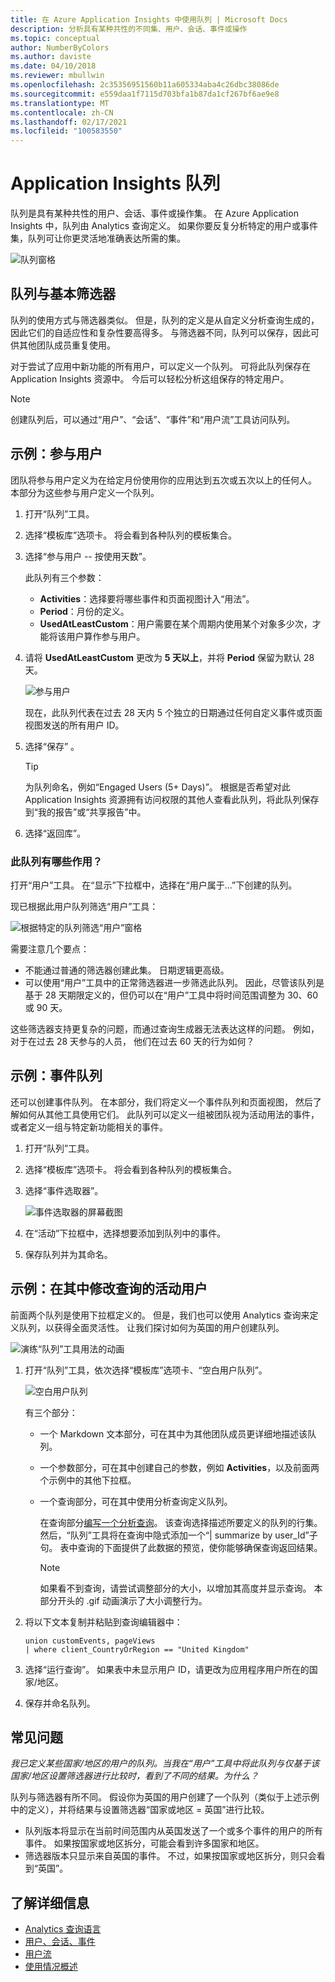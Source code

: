 ```yaml
---
title: 在 Azure Application Insights 中使用队列 | Microsoft Docs
description: 分析具有某种共性的不同集、用户、会话、事件或操作
ms.topic: conceptual
author: NumberByColors
ms.author: daviste
ms.date: 04/10/2018
ms.reviewer: mbullwin
ms.openlocfilehash: 2c35356951560b11a605334aba4c26dbc38086de
ms.sourcegitcommit: e559daa1f7115d703bfa1b87da1cf267bf6ae9e8
ms.translationtype: MT
ms.contentlocale: zh-CN
ms.lasthandoff: 02/17/2021
ms.locfileid: "100583550"
---
```

# <a name="application-insights-cohorts"></a>Application Insights 队列

队列是具有某种共性的用户、会话、事件或操作集。 在 Azure Application Insights 中，队列由 Analytics 查询定义。 如果你要反复分析特定的用户或事件集，队列可让你更灵活地准确表达所需的集。

![队列窗格](./media/usage-cohorts/001.png)

## <a name="cohorts-versus-basic-filters"></a>队列与基本筛选器

队列的使用方式与筛选器类似。 但是，队列的定义是从自定义分析查询生成的，因此它们的自适应性和复杂性要高得多。 与筛选器不同，队列可以保存，因此可供其他团队成员重复使用。

对于尝试了应用中新功能的所有用户，可以定义一个队列。 可将此队列保存在 Application Insights 资源中。 今后可以轻松分析这组保存的特定用户。

> [!NOTE]
> 创建队列后，可以通过“用户”、“会话”、“事件”和“用户流”工具访问队列。

## <a name="example-engaged-users"></a>示例：参与用户

团队将参与用户定义为在给定月份使用你的应用达到五次或五次以上的任何人。 本部分为这些参与用户定义一个队列。

1. 打开“队列”工具。

2. 选择“模板库”选项卡。  将会看到各种队列的模板集合。

3. 选择“参与用户 -- 按使用天数”。 

    此队列有三个参数：
    * **Activities**：选择要将哪些事件和页面视图计入“用法”。
    * **Period**：月份的定义。
    * **UsedAtLeastCustom**：用户需要在某个周期内使用某个对象多少次，才能将该用户算作参与用户。

4. 请将 **UsedAtLeastCustom** 更改为 **5 天以上**，并将 **Period** 保留为默认 28 天。

    ![参与用户](./media/usage-cohorts/003.png)

    现在，此队列代表在过去 28 天内 5 个独立的日期通过任何自定义事件或页面视图发送的所有用户 ID。

5. 选择“保存”  。

   > [!TIP]
   > 为队列命名，例如“Engaged Users (5+ Days)”。 根据是否希望对此 Application Insights 资源拥有访问权限的其他人查看此队列，将此队列保存到“我的报告”或“共享报告”中。

6. 选择“返回库”。 

### <a name="what-can-you-do-by-using-this-cohort"></a>此队列有哪些作用？

打开“用户”工具。 在“显示”下拉框中，选择在“用户属于...”下创建的队列。  

现已根据此用户队列筛选“用户”工具：

![根据特定的队列筛选“用户”窗格](./media/usage-cohorts/004.png)

需要注意几个要点：

* 不能通过普通的筛选器创建此集。 日期逻辑更高级。
* 可以使用“用户”工具中的正常筛选器进一步筛选此队列。 因此，尽管该队列是基于 28 天期限定义的，但仍可以在“用户”工具中将时间范围调整为 30、60 或 90 天。

这些筛选器支持更复杂的问题，而通过查询生成器无法表达这样的问题。 例如，对于在过去 28 天参与的人员，  他们在过去 60 天的行为如何？

## <a name="example-events-cohort"></a>示例：事件队列

还可以创建事件队列。 在本部分，我们将定义一个事件队列和页面视图， 然后了解如何从其他工具使用它们。 此队列可以定义一组被团队视为活动用法的事件，或者定义一组与特定新功能相关的事件。 

1. 打开“队列”工具。

2. 选择“模板库”选项卡。  将会看到各种队列的模板集合。

3. 选择“事件选取器”。 

    ![事件选取器的屏幕截图](./media/usage-cohorts/006.png)

4. 在“活动”下拉框中，选择想要添加到队列中的事件。 

5. 保存队列并为其命名。

## <a name="example-active-users-where-you-modify-a-query"></a>示例：在其中修改查询的活动用户

前面两个队列是使用下拉框定义的。 但是，我们也可以使用 Analytics 查询来定义队列，以获得全面灵活性。 让我们探讨如何为英国的用户创建队列。

![演练“队列”工具用法的动画](./media/usage-cohorts/cohorts0001.gif)

1. 打开“队列”工具，依次选择“模板库”选项卡、“空白用户队列”。  

    ![空白用户队列](./media/usage-cohorts/001.png)

    有三个部分：
   * 一个 Markdown 文本部分，可在其中为其他团队成员更详细地描述该队列。

   * 一个参数部分，可在其中创建自己的参数，例如 **Activities**，以及前面两个示例中的其他下拉框。

   * 一个查询部分，可在其中使用分析查询定义队列。

     在查询部分[编写一个分析查询](/azure/kusto/query)。 该查询选择描述所要定义的队列的行集。 然后，“队列”工具将在查询中隐式添加一个“| summarize by user_Id”子句。 表中查询的下面提供了此数据的预览，使你能够确保查询返回结果。

     > [!NOTE]
     > 如果看不到查询，请尝试调整部分的大小，以增加其高度并显示查询。 本部分开头的 .gif 动画演示了大小调整行为。

2. 将以下文本复制并粘贴到查询编辑器中：

    ```KQL
    union customEvents, pageViews
    | where client_CountryOrRegion == "United Kingdom"
    ```

3. 选择“运行查询”。  如果表中未显示用户 ID，请更改为应用程序用户所在的国家/地区。

4. 保存并命名队列。

## <a name="frequently-asked-questions"></a>常见问题

_我已定义某些国家/地区的用户的队列。当我在“用户”工具中将此队列与仅基于该国家/地区设置筛选器进行比较时，看到了不同的结果。为什么？_

队列与筛选器有所不同。 假设你为英国的用户创建了一个队列（类似于上述示例中的定义），并将结果与设置筛选器“国家或地区 = 英国”进行比较。

* 队列版本将显示在当前时间范围内从英国发送了一个或多个事件的用户的所有事件。 如果按国家或地区拆分，可能会看到许多国家和地区。
* 筛选器版本只显示来自英国的事件。 不过，如果按国家或地区拆分，则只会看到“英国”。

## <a name="learn-more"></a>了解详细信息

* [Analytics 查询语言](../logs/log-analytics-tutorial.md?toc=%2fazure%2fazure-monitor%2ftoc.json)
* [用户、会话、事件](usage-segmentation.md)
* [用户流](usage-flows.md)
* [使用情况概述](usage-overview.md)